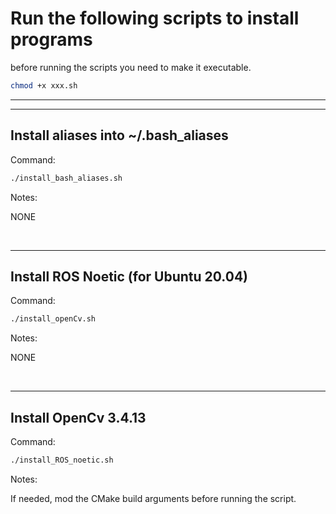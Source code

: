 # Run the following scripts to install programs
before running the scripts you need to make it executable.

```bash
chmod +x xxx.sh
```

---
---

## Install aliases into ~/.bash_aliases
Command:
```bash
./install_bash_aliases.sh
```

Notes:

NONE

<br>

---

## Install ROS Noetic (for Ubuntu 20.04)
Command:
```bash
./install_openCv.sh
```

Notes:

NONE

<br>

---

## Install OpenCv 3.4.13
Command:
```bash
./install_ROS_noetic.sh
```

Notes:

If needed, mod the CMake build arguments before running the script.

<br>